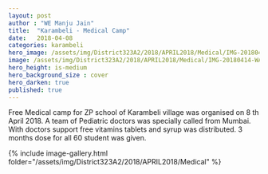 ```yaml
---
layout: post
author : "WE Manju Jain"
title:  "Karambeli - Medical Camp"
date:   2018-04-08 
categories: karambeli
hero_image: /assets/img/District323A2/2018/APRIL2018/Medical/IMG-20180408-WA0092.jpg
image: /assets/img/District323A2/2018/APRIL2018/Medical/IMG-20180414-WA0068.jpg
hero_height: is-medium
hero_background_size : cover
hero_darken: true
published: true
---
```


Free Medical camp for ZP school of Karambeli village  was organised on 8 th April 2018. A team of Pediatric doctors was specially called from Mumbai. With doctors support free vitamins tablets and syrup was distributed. 3 months dose for all 60 student was given.

{% include image-gallery.html folder="/assets/img/District323A2/2018/APRIL2018/Medical" %}
